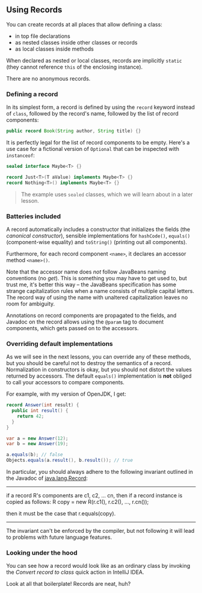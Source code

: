 ## Using Records

You can create records at all places that allow defining a class:

* in top file declarations
* as nested classes inside other classes or records
* as local classes inside methods

When declared as nested or local classes, records are implicitly `static` (they cannot reference
`this` of the enclosing instance).

There are no anonymous records.

### Defining a record

In its simplest form, a record is defined by using the `record` keyword instead of `class`, followed
by the record's name, followed by the list of record components:

```java
public record Book(String author, String title) {}
```

It is perfectly legal for the list of record components to be empty.
Here's a use case for a fictional version of `Optional` that can be inspected with `instanceof`:

```java
sealed interface Maybe<T> {}

record Just<T>(T aValue) implements Maybe<T> {}
record Nothing<T>() implements Maybe<T> {}
```

> The example uses `sealed` classes, which we will learn about in a later lesson.

### Batteries included

A record automatically includes a constructor that initializes the fields (the _canonical constructor_),
sensible implementations for `hashCode()`, `equals()` (component-wise equality) and `toString()`
(printing out all components).

Furthermore, for each record component `<name>`, it declares an accessor method `<name>()`.

Note that the accessor name does _not_ follow JavaBeans naming conventions (no _get_).
This is something you may have to get used to, but trust me, it's better this way – the JavaBeans
specification has some strange capitalization rules when a name consists of multiple capital letters.
The record way of using the name with unaltered capitalization leaves no room for ambiguity.

Annotations on record components are propagated to the fields, and Javadoc on the record allows
using the `@param` tag to document components, which gets passed on to the accessors.

### Overriding default implementations

As we will see in the next lessons, you can override any of these methods, but you should be careful
not to destroy the semantics of a record.
Normalization in constructors is okay, but you should not distort the values returned by accessors.
The default `equals()` implementation is **not** obliged to call your accessors to compare components.

For example, with my version of OpenJDK, I get:

```java
record Answer(int result) {
  public int result() {
    return 42;
  }
}

var a = new Answer(12);
var b = new Answer(19);

a.equals(b); // false
Objects.equals(a.result(), b.result()); // true
```

In particular, you should always adhere to the following invariant outlined in the Javadoc of
[java.lang.Record](psi_element://java.lang.Record):

----
if a record R's components are c1, c2, ... cn, then if a record instance is copied as follows:
R copy = new R(r.c1(), r.c2(), ..., r.cn());

then it must be the case that r.equals(copy).

----

The invariant can't be enforced by the compiler, but not following it will lead to problems with
future language features.

### Looking under the hood

You can see how a record would look like as an ordinary class by invoking the _Convert record to class_
quick action in IntelliJ IDEA.

Look at all that boilerplate! Records are neat, huh?

